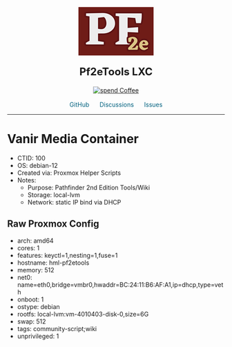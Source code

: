 <div align='center'>
    <a href='https://Helper-Scripts.com' target='_blank' rel='noopener noreferrer'>
    <img src='https://raw.githubusercontent.com/onyxjeff/vanir-cluster/main/images/pathfinder-2e.png' alt='Logo' style='width:174px;height:112px;'/>
    </a>

<h2 style='font-size: 24px; margin: 20px 0;'>Pf2eTools LXC</h2>

<p style='margin: 16px 0;'>
    <a href='https://ko-fi.com/community_scripts' target='_blank' rel='noopener noreferrer'>
    <img src='https://img.shields.io/badge/&#x2615;-Buy us a coffee-blue' alt='spend Coffee' />
    </a>
</p>

<span style='margin: 0 10px;'>
    <i class="fa fa-github fa-fw" style="color: #f5f5f5;"></i>
    <a href='https://github.com/community-scripts/ProxmoxVE' target='_blank' rel='noopener noreferrer' style='text-decoration: none; color: #00617f;'>GitHub</a>
</span>
<span style='margin: 0 10px;'>
    <i class="fa fa-comments fa-fw" style="color: #f5f5f5;"></i>
    <a href='https://github.com/community-scripts/ProxmoxVE/discussions' target='_blank' rel='noopener noreferrer' style='text-decoration: none; color: #00617f;'>Discussions</a>
</span>
<span style='margin: 0 10px;'>
    <i class="fa fa-exclamation-circle fa-fw" style="color: #f5f5f5;"></i>
    <a href='https://github.com/community-scripts/ProxmoxVE/issues' target='_blank' rel='noopener noreferrer' style='text-decoration: none; color: #00617f;'>Issues</a>
</span>
</div>

---

# Vanir Media Container
- CTID: 100
- OS: debian-12
- Created via: Proxmox Helper Scripts
- Notes:
  - Purpose: Pathfinder 2nd Edition Tools/Wiki
  - Storage: local-lvm
  - Network: static IP bind via DHCP

## Raw Proxmox Config
- arch: amd64
- cores: 1
- features: keyctl=1,nesting=1,fuse=1
- hostname: hml-pf2etools
- memory: 512
- net0: name=eth0,bridge=vmbr0,hwaddr=BC:24:11:B6:AF:A1,ip=dhcp,type=veth
- onboot: 1
- ostype: debian
- rootfs: local-lvm:vm-4010403-disk-0,size=6G
- swap: 512
- tags: community-script;wiki
- unprivileged: 1